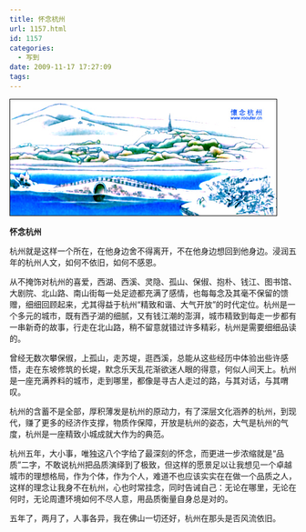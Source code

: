 ```yaml
---
title: 怀念杭州
url: 1157.html
id: 1157
categories:
  - 写到
date: 2009-11-17 17:27:09
tags:
---
```


![](/images/attachments/month_0911/g20091117172629.jpg)  
  

**怀念杭州**

  
杭州就是这样一个所在，在他身边舍不得离开，不在他身边想回到他身边。浸润五年的杭州人文，如何不依旧，如何不感恩。  
  
从不掩饰对杭州的喜爱，西湖、西溪、灵隐、孤山、保俶、抱朴、钱江、图书馆、大剧院、北山路、南山街每一处足迹都充满了感情，也每每念及其毫不保留的馈赠，细细回顾起来，尤其得益于杭州“精致和谐、大气开放”的时代定位。杭州是一个多元的城市，既有西子湖的细腻，又有钱江潮的澎湃，城市精致到每走一步都有一串新奇的故事，行走在北山路，稍不留意就错过许多精彩，杭州是需要细细品读的。  
  
曾经无数次攀保俶，上孤山，走苏堤，逛西溪，总能从这些经历中体验出些许感悟，走在东坡修筑的长堤，默念乐天乱花渐欲迷人眼的得意，何似人间天上。杭州是一座充满养料的城市，走到哪里，都像是寻古人走过的路，与其对话，与其喟叹。  
  
杭州的含蓄不是全部，厚积薄发是杭州的原动力，有了深层文化涵养的杭州，到现代，赚了更多的经济作支撑，物质作保障，开放是杭州的姿态，大气是杭州的气度，杭州是一座精致小城成就大作为的典范。  
  
杭州五年，大小事，唯独这八个字给了最深刻的怀念，而更进一步浓缩就是“品质”二字，不敢说杭州把品质演绎到了极致，但这样的愿景足以让我想见一个卓越城市的理想格局，作为个体，作为个人，难道不也应该实实在在做一个品质之人，这样的理念让我身不在杭州，心也时常挂念，同时告诫自己：无论在哪里，无论在何时，无论周遭环境如何不尽人意，用品质衡量自身总是对的。  
  
五年了，两月了，人事各异，我在佛山一切还好，杭州在那头是否风流依旧。